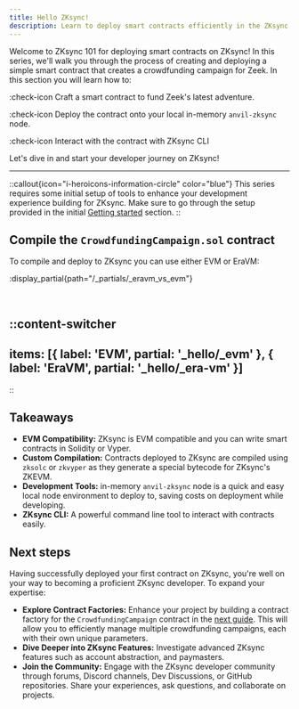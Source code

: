 ```yaml
---
title: Hello ZKsync!
description: Learn to deploy smart contracts efficiently in the ZKsync environment.
---
```


Welcome to ZKsync 101 for deploying smart contracts on ZKsync! In this series, we'll walk you through the process
of creating and deploying a simple smart contract that creates a crowdfunding campaign for Zeek.
In this section you will learn how to:

:check-icon Craft a smart contract to fund Zeek's latest adventure.

:check-icon Deploy the contract onto your local in-memory `anvil-zksync` node.

:check-icon Interact with the contract with ZKsync CLI

Let's dive in and start your developer journey on ZKsync!

---

::callout{icon="i-heroicons-information-circle" color="blue"}
This series requires some initial setup of tools to enhance your
development experience building for ZKsync.
Make sure to go through the setup provided in the initial [Getting started](/zksync-network/guides/zksync-101) section.
::

## Compile the `CrowdfundingCampaign.sol` contract

To compile and deploy to ZKsync you can use either EVM or EraVM:

:display_partial{path="/_partials/_eravm_vs_evm"}

<br>

::content-switcher
---
items: [{
  label: 'EVM',
  partial: '_hello/_evm'
}, {
  label: 'EraVM',
  partial: '_hello/_era-vm'
}]
---
::

## Takeaways

- **EVM Compatibility:** ZKsync is EVM compatible and you can write smart contracts in Solidity or Vyper.
- **Custom Compilation:** Contracts deployed to ZKsync are compiled using `zksolc` or `zkvyper` as
they generate a special bytecode for ZKsync's ZKEVM.
- **Development Tools:** in-memory `anvil-zksync` node is a quick and easy local node environment to deploy to,
  saving costs on deployment while developing.
- **ZKsync CLI:** A powerful command line tool to interact with contracts easily.

## Next steps

Having successfully deployed your first contract on ZKsync, you're well on your way to becoming
a proficient ZKsync developer. To expand your expertise:

- **Explore Contract Factories:** Enhance your project by building a contract factory
for the `CrowdfundingCampaign` contract in the [next guide](/zksync-network/guides/zksync-101/contract-factory).
This will allow you to efficiently manage multiple crowdfunding campaigns, each with their own unique parameters.
- **Dive Deeper into ZKsync Features:** Investigate advanced ZKsync features such as account abstraction,
and paymasters.
- **Join the Community:** Engage with the ZKsync developer community through forums,
Discord channels, Dev Discussions, or GitHub repositories. Share your experiences, ask questions,
and collaborate on projects.
